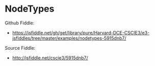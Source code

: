 # NodeTypes

Github Fiddle:
- https://jsfiddle.net/gh/get/library/pure/Harvard-DCE-CSCIE3/e3-jsfiddles/tree/master/examples/nodetypes-5915dnb7/

Source Fiddle:
- http://jsfiddle.net/cscie3/5915dnb7/

